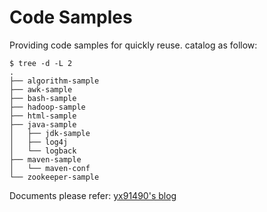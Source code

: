 # Code Samples

Providing code samples for quickly reuse. catalog as follow:

```
$ tree -d -L 2
.
├── algorithm-sample
├── awk-sample
├── bash-sample
├── hadoop-sample
├── html-sample
├── java-sample
│   ├── jdk-sample
│   ├── log4j
│   └── logback
├── maven-sample
│   └── maven-conf
└── zookeeper-sample
```

Documents please refer: [yx91490's blog](https://yx91490.github.io)

